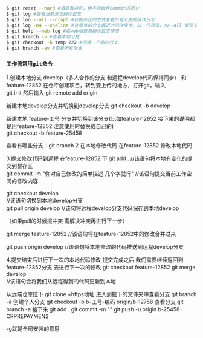 ## 

```bash
$ git reset --hard #清除暂存区，但不会破坏commit的历史 
$ git log #查看当前分支操作日志
$ git log --all --graph #以图形化的方式查看所有分支的操作日志
$ git log -n4 --oneline #查看当前分支最近的四次操作，以一行显示，加--all 就是查看所有分支
$ git help --web log #在web端查看操作日志详情
$ git branch -v #查看本地分支
$ git checkout -b temp 222 #创建一个临时分支
$ git branch -av #查看所有分支
```


### `工作流常用git命令`
1.创建本地分支 develop（多人合作的分支 和远程develop代码保持同步） 和 feature-12852
在仓库创建项目，转到要上传的地方，打开git，输入  
git init
然后输入
git remote add origin

新建本地develop分支并切换到develop分支
git checkout -b develop

新建本地  feature-工号 分支并切换到该分支(比如feature-12852 接下来的说明都是用feature-12852 注意使用时替换成自己的)   
git checkout -b feature-25458  

查看有哪些分支：git branch 
2.在本地修改代码
在feature-12852 修改本地代码    

3.提交修改代码到远程 在feature-12852 下
git add .
//该语句将本地有变化的提交到暂存区                                             
git commit -m "你对自己修改的简单描述 几个字就行"
//该语句提交当前工作空间的修改内容     

git checkout develop  
//该语句切换到本地develop分支                               
git pull origin develop 
//该句将远程develop分支代码保存到本地develop                            

（如果pull的时候报冲突  需解决冲突再进行下一步）

git merge feature-12852 
//该语句将在feature-12852中的修改合并过来                                 

git push origin develop
//该语句将本地修改的代码推送到远程develop分支                              

4.提交结束后进行下一次的本地代码修改
提交完成之后 我们需要继续返回到feature-12852分支 去进行下一次的修改
git checkout feature-12852
git merge develop    
//该语句会将我们从远程得到的代码更新到本地

从远端仓库拉下
git clone +https地址
进入到拉下的文件夹中查看分支
git branch -a
创建个人分支
git checkout -b b-工号-编码 origin/b-12758
查看分支
git branch -a
接下来
git add .
git commit -m ""
git push -u origin b-25458-CRPREPAYMEN2

-g就是全局安装的意思
